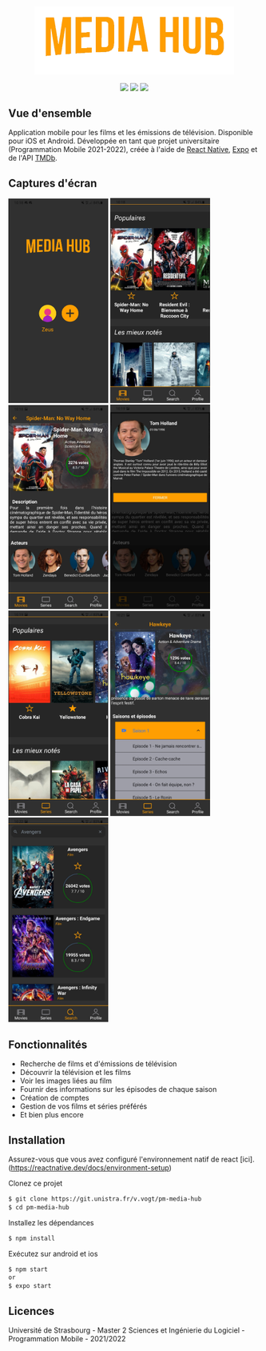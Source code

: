 <p style="margin: 0 auto; width: 100%" align="center">
  <img src="src/assets/mh_trans_crop.png" width="400"><br>
</p>

<p align="center">
  <img src="https://img.shields.io/badge/react-17.01-green.svg" />
  <img src="https://img.shields.io/badge/react--native-0.64.3-blue.svg" />
  <img src="https://img.shields.io/badge/expo-43.0.2-critical.svg" />
</p>

## Vue d'ensemble

Application mobile pour les films et les émissions de télévision. Disponible pour iOS et Android.
Développée en tant que projet universitaire (Programmation Mobile 2021-2022), créée à l'aide de [React Native](https://reactnative.dev/), [Expo](https://expo.dev/) et de l'API [TMDb](https://www.themoviedb.org/).

## Captures d'écran

<img src="src/assets/screenshot/screen1.jpg" width="200" />
<img src="src/assets/screenshot/screen2.jpg" width="200" />
<img src="src/assets/screenshot/screen3.jpg" width="200" />
<img src="src/assets/screenshot/screen4.jpg" width="200" />
<img src="src/assets/screenshot/screen5.jpg" width="200" />
<img src="src/assets/screenshot/screen6.jpg" width="200" />
<img src="src/assets/screenshot/screen7.jpg" width="200" />

## Fonctionnalités

- Recherche de films et d'émissions de télévision
- Découvrir la télévision et les films
- Voir les images liées au film
- Fournir des informations sur les épisodes de chaque saison
- Création de comptes
- Gestion de vos films et séries préférés
- Et bien plus encore

## Installation

Assurez-vous que vous avez configuré l'environnement natif de react [ici].(https://reactnative.dev/docs/environment-setup)

Clonez ce projet

```sh
$ git clone https://git.unistra.fr/v.vogt/pm-media-hub
$ cd pm-media-hub
```

Installez les dépendances

```sh
$ npm install
```

Exécutez sur android et ios

```sh
$ npm start
or
$ expo start
```

## Licences

Université de Strasbourg - Master 2 Sciences et Ingénierie du Logiciel - Programmation Mobile - 2021/2022
